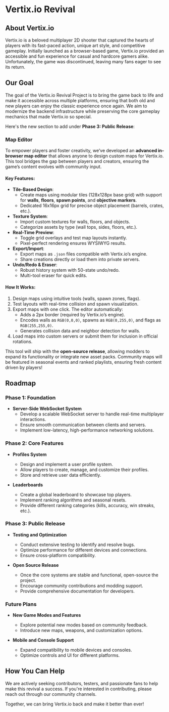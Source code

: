 # Vertix.io Revival

## About Vertix.io
Vertix.io is a beloved multiplayer 2D shooter that captured the hearts of players with its fast-paced action, unique art style, and competitive gameplay. Initially launched as a browser-based game, Vertix.io provided an accessible and fun experience for casual and hardcore gamers alike. Unfortunately, the game was discontinued, leaving many fans eager to see its return.

## Our Goal
The goal of the Vertix.io Revival Project is to bring the game back to life and make it accessible across multiple platforms, ensuring that both old and new players can enjoy the classic experience once again. We aim to modernize the backend infrastructure while preserving the core gameplay mechanics that made Vertix.io so special.

Here's the new section to add under **Phase 3: Public Release**:

### Map Editor  
To empower players and foster creativity, we’ve developed an **advanced in-browser map editor** that allows anyone to design custom maps for Vertix.io. This tool bridges the gap between players and creators, ensuring the game’s content evolves with community input.  

#### Key Features:  
- **Tile-Based Design**:  
  - Create maps using modular tiles (128x128px base grid) with support for **walls**, **floors**, **spawn points**, and **objective markers**.  
  - Dedicated 16x16px grid for precise object placement (barrels, crates, etc.).  
- **Texture System**:  
  - Import custom textures for walls, floors, and objects.  
  - Categorize assets by type (wall tops, sides, floors, etc.).  
- **Real-Time Preview**:  
  - Toggle grid overlays and test map layouts instantly.  
  - Pixel-perfect rendering ensures WYSIWYG results.  
- **Export/Import**:  
  - Export maps as `.json` files compatible with Vertix.io’s engine.  
  - Share creations directly or load them into private servers.  
- **Undo/Redo & Eraser**:  
  - Robust history system with 50-state undo/redo.  
  - Multi-tool eraser for quick edits.  

#### How It Works:  
1. Design maps using intuitive tools (walls, spawn zones, flags).  
2. Test layouts with real-time collision and spawn visualization.  
3. Export maps with one click. The editor automatically:  
   - Adds a 2px border (required by Vertix.io’s engine).  
   - Encodes walls as `RGB(0,0,0)`, spawns as `RGB(0,255,0)`, and flags as `RGB(255,255,0)`.  
   - Generates collision data and neighbor detection for walls.  
4. Load maps into custom servers or submit them for inclusion in official rotations.  

This tool will ship with the **open-source release**, allowing modders to expand its functionality or integrate new asset packs. Community maps will be featured in seasonal events and ranked playlists, ensuring fresh content driven by players!

## Roadmap

### Phase 1: Foundation
- **Server-Side WebSocket System**
  - Develop a scalable WebSocket server to handle real-time multiplayer interactions.
  - Ensure smooth communication between clients and servers.
  - Implement low-latency, high-performance networking solutions.

### Phase 2: Core Features
- **Profiles System**
  - Design and implement a user profile system.
  - Allow players to create, manage, and customize their profiles.
  - Store and retrieve user data efficiently.

- **Leaderboards**
  - Create a global leaderboard to showcase top players.
  - Implement ranking algorithms and seasonal resets.
  - Provide different ranking categories (kills, accuracy, win streaks, etc.).

### Phase 3: Public Release
- **Testing and Optimization**
  - Conduct extensive testing to identify and resolve bugs.
  - Optimize performance for different devices and connections.
  - Ensure cross-platform compatibility.

- **Open Source Release**
  - Once the core systems are stable and functional, open-source the project.
  - Encourage community contributions and modding support.
  - Provide comprehensive documentation for developers.

### Future Plans
- **New Game Modes and Features**
  - Explore potential new modes based on community feedback.
  - Introduce new maps, weapons, and customization options.
  
- **Mobile and Console Support**
  - Expand compatibility to mobile devices and consoles.
  - Optimize controls and UI for different platforms.

## How You Can Help
We are actively seeking contributors, testers, and passionate fans to help make this revival a success. If you're interested in contributing, please reach out through our community channels.

Together, we can bring Vertix.io back and make it better than ever!